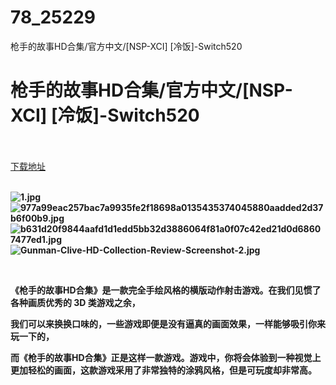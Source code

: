 # 78_25229
枪手的故事HD合集/官方中文/[NSP-XCI] [冷饭]-Switch520
# 枪手的故事HD合集/官方中文/[NSP-XCI] [冷饭]-Switch520
 <br/></br>
[下载地址](https://www.switch520.cc/article/25229 "下载地址")
<br/></br>

<p><strong><img title="1.jpg" src="https://www.switch520.cc/muke_img/2021_12_06_0fbaec0c86e7a.jpg" alt="1.jpg"></strong><br>
<strong><img title="977a99eac257bac7a9935fe2f18698a0135435374045880aadded2d37b6f00b9.jpg" src="https://www.switch520.cc/muke_img/2021_12_06_d0c74cc2a350c.jpg" alt="977a99eac257bac7a9935fe2f18698a0135435374045880aadded2d37b6f00b9.jpg"></strong><br>
<strong><img title="b631d20f9844aafd1d1edd5bb32d3886064f81a0f07c42ed21d0d68607477ed1.jpg" src="https://www.switch520.cc/muke_img/2021_12_06_fe82e5b5b620f.jpg" alt="b631d20f9844aafd1d1edd5bb32d3886064f81a0f07c42ed21d0d68607477ed1.jpg"></strong><br>
<strong><img title="Gunman-Clive-HD-Collection-Review-Screenshot-2.jpg" src="https://www.switch520.cc/muke_img/2021_12_06_c1024901f30bd.jpg" alt="Gunman-Clive-HD-Collection-Review-Screenshot-2.jpg">&nbsp;</strong></p>
<p>&nbsp;</p>
<p><strong>《枪手的故事HD合集》是一款完全手绘风格的横版动作射击游戏。在我们见惯了各种画质优秀的 3D 类游戏之余，</strong></p>
<p><strong>我们可以来换换口味的，一些游戏即便是没有逼真的画面效果，一样能够吸引你来玩一下的，</strong></p>
<p><strong>而《枪手的故事HD合集》正是这样一款游戏。游戏中，你将会体验到一种视觉上更加轻松的画面，这款游戏采用了非常独特的涂鸦风格，但是可玩度却非常高。</strong></p>
<p>&nbsp;</p>



